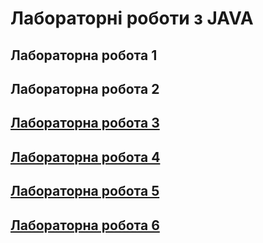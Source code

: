 # Лабораторні роботи з JAVA
## Лабораторна робота 1
## Лабораторна робота 2
## [Лабораторна робота 3](src/main/java/lab3/README.md)
## [Лабораторна робота 4](src/main/java/lab4/README.md)
## [Лабораторна робота 5](src/main/java/lab5/README.md)
## [Лабораторна робота 6](src/main/java/lab6/README.md)
